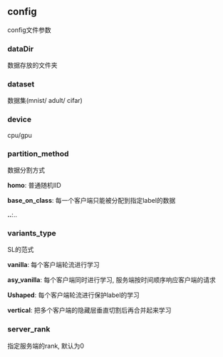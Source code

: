 ## config

config文件参数

### dataDir

数据存放的文件夹

### dataset

数据集(mnist/ adult/ cifar)

### device
cpu/gpu

### partition_method
数据分割方式

**homo**: 普通随机IID

**base_on_class**: 每一个客户端只能被分配到指定label的数据

**..**:..

### variants_type

SL的范式

**vanilla**: 每个客户端轮流进行学习

**asy_vanilla**: 每个客户端同时进行学习, 服务端按时间顺序响应客户端的请求

**Ushaped**: 每个客户端轮流进行保护label的学习

**vertical**: 把多个客户端的隐藏层垂直切割后再合并起来学习

### server_rank

指定服务端的rank, 默认为0